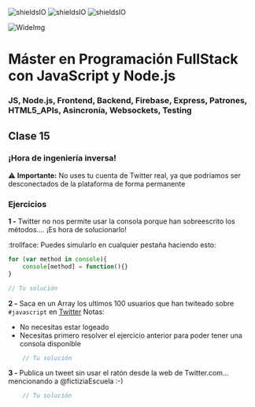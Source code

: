 ![shieldsIO](https://img.shields.io/github/issues/Fictizia/Master-en-programacion-fullstack-con-JavaScript-y-Node.js_ed2.svg)
![shieldsIO](https://img.shields.io/github/forks/Fictizia/Master-en-programacion-fullstack-con-JavaScript-y-Node.js_ed2.svg)
![shieldsIO](https://img.shields.io/github/stars/Fictizia/Master-en-programacion-fullstack-con-JavaScript-y-Node.js_ed2.svg)

![WideImg](http://fictizia.com/img/github/Fictizia-plan-estudios-github.jpg)

# Máster en Programación FullStack con JavaScript y Node.js
### JS, Node.js, Frontend, Backend, Firebase, Express, Patrones, HTML5_APIs, Asincronía, Websockets, Testing

## Clase 15

### ¡Hora de ingeniería inversa!

:warning: **Importante:** No uses tu cuenta de Twitter real, ya que podríamos ser desconectados de la plataforma de forma permanente 

### Ejercicios

**1 -** Twitter no nos permite usar la consola porque han sobreescrito los métodos.... ¡Es hora de solucionarlo!

:trollface: Puedes simularlo en cualquier pestaña haciendo esto:
```javascript
for (var method in console){
	console[method] = function(){}
}
```

```javascript
// Tu solución
```


**2 -** Saca en un Array los ultimos 100 usuarios que han twiteado sobre `#javascript` en [Twitter](https://twitter.com/hashtag/javascript?src=hash&lang=es)
Notas:
- No necesitas estar logeado
- Necesitas primero resolver el ejercicio anterior para poder tener una consola disponible

```javascript
    // Tu solución
```

**3 -** Publica un tweet sin usar el ratón desde la web de Twitter.com... mencionando a @fictiziaEscuela :-)

```javascript
    // Tu solución
```